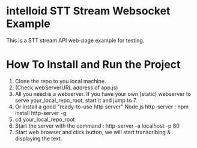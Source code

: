 # intelloid STT Stream Websocket Example
This is a STT stream API web-page example for testing.
 
# How To Install and Run the Project
1. Clone the repo to you local machine.
2. (Check webServerURL address of app.js)
3. All you need is a webserver. If you have your own (static) webserver to serve your_local_repo_root, start it and jump to 7.
4. Or install a good "ready-to-use http server" Node.js http-server : npm install http-server -g
5. cd your_local_repo_root
6. Start the server with the command : http-server -a localhost -p 80
7. Start web browser and click button, we will start transcribing & displaying the text.
